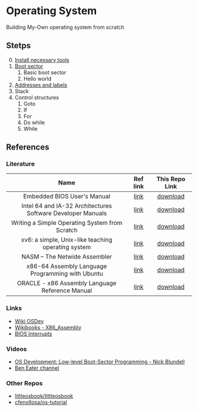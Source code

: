 # Operating System
Building My-Own operating system from scratch

## Stetps
0. [Install necessary tools](./00_necessary_tools/)
1. [Boot sector](./01_boot_sector/)
   1. Basic boot sector
   2. Hello world
2. [Addresses and labels](./02_addresses_and_labels/)
3. Stack
4. Control structures
   1. Goto
   2. If
   3. For
   4. Do while
   5. While
   
## References
### Literature
|                            Name                             |                                    Ref link                                     |                                                         This Repo Link                                                         |
| :---------------------------------------------------------: | :-----------------------------------------------------------------------------: | :----------------------------------------------------------------------------------------------------------------------------: |
|                 Embedded BIOS User's Manual                 |   [link](ftp://ftp.embeddedarm.com/old/saved-downloads-manuals/EBIOS-UM.PDF)    |                                 [download](./literature/Embedded%20BIOS%20Users%20Manual.PDF)                                  |
| Intel 64 and IA-32 Architectures Software Developer Manuals |           [link](https://software.intel.com/en-us/articles/intel-sdm)           |             [download](./literature/Intel%2064%20and%20IA-32%20Architectures%20Software%20Developers%20Manual.pdf)             |
|       Writing a Simple Operating System from Scratch        | [link](https://www.cs.bham.ac.uk/~exr/lectures/opsys/10_11/lectures/os-dev.pdf) | [download](./literature/Writing%20a%20Simple%20Operating%20System%20from%20Scratch%20-%20Nick%20Blundell%20-%20Dec%202010.pdf) |
|     xv6: a simple, Unix-like teaching operating system      |             [link](https://pdos.csail.mit.edu/6.828/2019/xv6.html)              |                 [download](./literature/xv6%20-%20a%20simple,%20Unix-like%20teaching%20operating%20system.pdf)                 |
|                NASM – The Netwide Assembler                 |                          [link](https://www.nasm.us/)                           |                                              [download](./literature/nasmdoc.pdf)                                              |
|      x86-64 Assembly Language Programming with Ubuntu       |               [link](http://www.egr.unlv.edu/~ed/assembly64.pdf)                |                          [download](./x86-64%20Assembly%20Language%20Programming%20with%20Ubuntu.pdf)                          |
|       ORACLE - x86 Assembly Language Reference Manual       |                              [link](https://link)                               |                                 [download](./x86%20Assembly%20Language%20Reference%20Manual.pdf)                                 |

### Links
- [Wiki OSDev](https://wiki.osdev.org/Main_Page)
- [Wikibooks - X86_Assembly](https://en.wikibooks.org/wiki/X86_Assembly)
- [BIOS Interrupts](https://en.wikipedia.org/wiki/BIOS_interrupt_call)

### Videos
- [OS Development: Low-level Boot-Sector Programming - Nick Blundell](https://www.youtube.com/playlist?list=PLrJApd3VJDK0gVMsU3lZBVHBCgC1EeK--)
- [Ben Eater channel](https://www.youtube.com/channel/UCS0N5baNlQWJCUrhCEo8WlA)

### Other Repos
- [littleosbook/littleosbook ](https://github.com/littleosbook/littleosbook)
- [cfenollosa/os-tutorial ](https://github.com/cfenollosa/os-tutorial)
